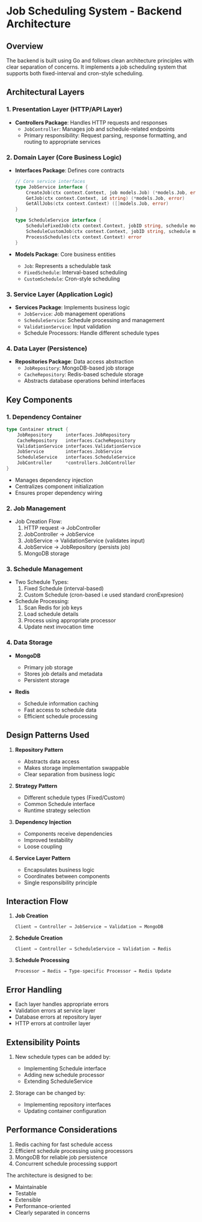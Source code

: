 # Job Scheduling System - Backend Architecture

## Overview
The backend is built using Go and follows clean architecture principles with clear separation of concerns. It implements a job scheduling system that supports both fixed-interval and cron-style scheduling.

## Architectural Layers

### 1. Presentation Layer (HTTP/API Layer)
- **Controllers Package**: Handles HTTP requests and responses
  - `JobController`: Manages job and schedule-related endpoints
  - Primary responsibility: Request parsing, response formatting, and routing to appropriate services

### 2. Domain Layer (Core Business Logic)
- **Interfaces Package**: Defines core contracts
  ```go
  // Core service interfaces
  type JobService interface {
      CreateJob(ctx context.Context, job models.Job) (*models.Job, error)
      GetJob(ctx context.Context, id string) (*models.Job, error)
      GetAllJobs(ctx context.Context) ([]models.Job, error)
  }

  type ScheduleService interface {
      ScheduleFixedJob(ctx context.Context, jobID string, schedule models.FixedSchedule) error
      ScheduleCustomJob(ctx context.Context, jobID string, schedule models.CustomSchedule) error
      ProcessSchedules(ctx context.Context) error
  }
  ```

- **Models Package**: Core business entities
  - `Job`: Represents a schedulable task
  - `FixedSchedule`: Interval-based scheduling
  - `CustomSchedule`: Cron-style scheduling

### 3. Service Layer (Application Logic)
- **Services Package**: Implements business logic
  - `JobService`: Job management operations
  - `ScheduleService`: Schedule processing and management
  - `ValidationService`: Input validation
  - Schedule Processors: Handle different schedule types

### 4. Data Layer (Persistence)
- **Repositories Package**: Data access abstraction
  - `JobRepository`: MongoDB-based job storage
  - `CacheRepository`: Redis-based schedule storage
  - Abstracts database operations behind interfaces

## Key Components

### 1. Dependency Container
```go
type Container struct {
    JobRepository     interfaces.JobRepository
    CacheRepository   interfaces.CacheRepository
    ValidationService interfaces.ValidationService
    JobService        interfaces.JobService
    ScheduleService   interfaces.ScheduleService
    JobController     *controllers.JobController
}
```
- Manages dependency injection
- Centralizes component initialization
- Ensures proper dependency wiring

### 2. Job Management
- Job Creation Flow:
  1. HTTP request → JobController
  2. JobController → JobService
  3. JobService → ValidationService (validates input)
  4. JobService → JobRepository (persists job)
  5. MongoDB storage

### 3. Schedule Management
- Two Schedule Types:
  1. Fixed Schedule (interval-based)
  2. Custom Schedule (cron-based i.e used standard cronExpresion)
- Schedule Processing:
  1. Scan Redis for job keys
  2. Load schedule details
  3. Process using appropriate processor
  4. Update next invocation time

### 4. Data Storage
- **MongoDB**
  - Primary job storage
  - Stores job details and metadata
  - Persistent storage

- **Redis**
  - Schedule information caching
  - Fast access to schedule data
  - Efficient schedule processing

## Design Patterns Used

1. **Repository Pattern**
   - Abstracts data access
   - Makes storage implementation swappable
   - Clear separation from business logic

2. **Strategy Pattern**
   - Different schedule types (Fixed/Custom)
   - Common Schedule interface
   - Runtime strategy selection

3. **Dependency Injection**
   - Components receive dependencies
   - Improved testability
   - Loose coupling

4. **Service Layer Pattern**
   - Encapsulates business logic
   - Coordinates between components
   - Single responsibility principle

## Interaction Flow

1. **Job Creation**
   ```
   Client → Controller → JobService → Validation → MongoDB
   ```

2. **Schedule Creation**
   ```
   Client → Controller → ScheduleService → Validation → Redis
   ```

3. **Schedule Processing**
   ```
   Processor → Redis → Type-specific Processor → Redis Update
   ```

## Error Handling
- Each layer handles appropriate errors
- Validation errors at service layer
- Database errors at repository layer
- HTTP errors at controller layer

## Extensibility Points
1. New schedule types can be added by:
   - Implementing Schedule interface
   - Adding new schedule processor
   - Extending ScheduleService

2. Storage can be changed by:
   - Implementing repository interfaces
   - Updating container configuration

## Performance Considerations
1. Redis caching for fast schedule access
2. Efficient schedule processing using processors
3. MongoDB for reliable job persistence
4. Concurrent schedule processing support

The architecture is designed to be:
- Maintainable
- Testable
- Extensible
- Performance-oriented
- Clearly separated in concerns
